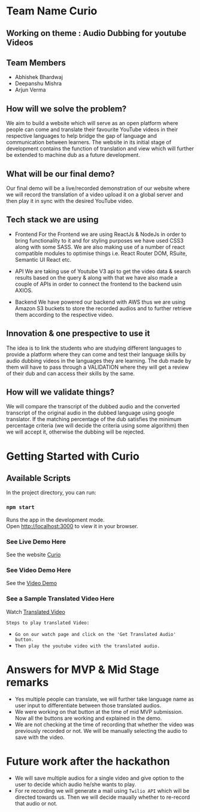 # Team Name Curio
## Working on theme : Audio Dubbing for youtube Videos

## Team Members

- Abhishek Bhardwaj
- Deepanshu Mishra
- Arjun Verma


## How will we solve the problem?
We aim to build a website which will serve as an open platform where people can come and translate their favourite YouTube videos in their respective languages to help bridge the gap of language and communication between learners. The website in its initial stage of development contains the function of translation and view which will further be extended to machine dub as a future development.


## What will be our final demo?
Our final demo will be a live/recorded demonstration of our website where we will record the translation of a video upload it on a global server and then play it in sync with the desired YouTube video.

## Tech stack we are using
- Frontend
For the Frontend we are using ReactJs & NodeJs in order to bring functionality to it  and for styling purposes we have used CSS3 along with some SASS. We are also making use of a number of react compatible modules to optimise things i.e. React Router DOM, RSuite, Semantic UI React etc.

- API
We are taking use of Youtube V3 api to get the video data & search results based on the query & along with that we have also made a couple of APIs in order to connect the frontend to the backend usin AXIOS.

- Backend
We have powered our backend with AWS thus we are using Amazon S3 buckets to store the recorded audios and to further retrieve them according to the respective video.

## Innovation & one prespective to use it
The idea is to link the students who are studying different languages to provide a platform where they can come and test their language skills by audio dubbing videos in the languages they are learning. The dub made by them will have to pass through a VALIDATION where they will get a review of their dub and can access their skills by the same.

## How will we validate things?
We will compare the transcript of the dubbed audio and the converted transcript of the original audio in the dubbed language using google translator. If the matching percentage of the dub satisfies the minimum percentage criteria (we will decide the criteria using some algorithm) then we will accept it, otherwise the dubbing will be rejected.


# Getting Started with Curio

## Available Scripts

In the project directory, you can run:

### `npm start`

Runs the app in the development mode.\
Open [http://localhost:3000](http://localhost:3000) to view it in your browser.


### See Live Demo Here

See the website [Curio](https://curiocic.netlify.app/) 

### See Video Demo Here
See the [Video Demo](https://youtu.be/7BrTDM-Y_oU)

### See a Sample Translated Video Here 
Watch [Translated Video](https://curiocic.netlify.app/play/r0G86-0-4O4)

`Steps to play translated Video:`

- `Go on our watch page and click on the 'Get Translated Audio' button.` 
- `Then play the youtube video with the translated audio.`




# Answers for MVP & Mid Stage remarks

- Yes multiple people can translate, we will further take language name as user input to differentiate between those translated audios.
- We were working on that button at the time of mid MVP submission. Now all the buttons are working and explained in the demo.
- We are not checking at the time of recording that whether the video was previously recorded or not. We will be manually selecting the audio to save with the video.

# Future work after the hackathon

- We will save multiple audios for a single video and give option to the user to decide which audio he/she wants to play.
- For re recording we will generate a mail using `Twilio API` which will be directed towards us. Then we will decide maually whether to re-record that audio or not.



